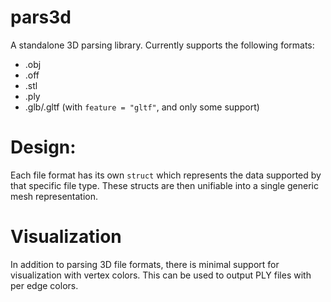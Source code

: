 # pars3d

A standalone 3D parsing library.
Currently supports the following formats:

- .obj
- .off
- .stl
- .ply
- .glb/.gltf (with `feature = "gltf"`, and only some support)

# Design:

Each file format has its own `struct` which represents the data supported by that specific file
type. These structs are then unifiable into a single generic mesh representation.

# Visualization

In addition to parsing 3D file formats, there is minimal support for visualization with vertex
colors. This can be used to output PLY files with per edge colors.
